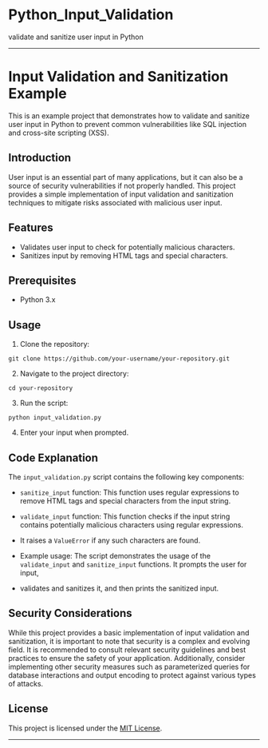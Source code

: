 # Python_Input_Validation
 validate and sanitize user input in Python
 

---

# Input Validation and Sanitization Example

This is an example project that demonstrates how to validate and sanitize user input in Python to prevent common vulnerabilities like SQL injection and cross-site scripting (XSS).

## Introduction

User input is an essential part of many applications, but it can also be a source of security vulnerabilities if not properly handled. This project provides a simple implementation of input validation and sanitization techniques to mitigate risks associated with malicious user input.

## Features

- Validates user input to check for potentially malicious characters.
- Sanitizes input by removing HTML tags and special characters.

## Prerequisites

- Python 3.x

## Usage

1. Clone the repository:

```
git clone https://github.com/your-username/your-repository.git
```

2. Navigate to the project directory:

```
cd your-repository
```

3. Run the script:

```
python input_validation.py
```

4. Enter your input when prompted.

## Code Explanation

The `input_validation.py` script contains the following key components:

- `sanitize_input` function: This function uses regular expressions to remove HTML tags and special characters from the input string.

- `validate_input` function: This function checks if the input string contains potentially malicious characters using regular expressions. 
- It raises a `ValueError` if any such characters are found.

- Example usage: The script demonstrates the usage of the `validate_input` and `sanitize_input` functions. It prompts the user for input, 
- validates and sanitizes it, and then prints the sanitized input.

## Security Considerations

While this project provides a basic implementation of input validation and sanitization, it is important to note that security is a complex and evolving field. 
It is recommended to consult relevant security guidelines and best practices to ensure the safety of your application. Additionally, consider implementing other security measures such as 
parameterized queries for database interactions and output encoding to protect against various types of attacks.

## License

This project is licensed under the [MIT License](LICENSE).

---
